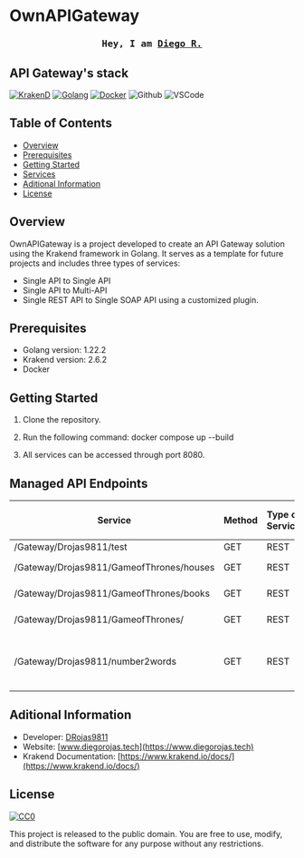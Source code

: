 # OwnAPIGateway
<!-- Intro  -->
<h3 align="center">
        <samp>Hey, I am
                <b><a target="_blank" href="http://www.diegorojas.tech">Diego R.</a></b>
        </samp>
</h3>

## API Gateway's stack
[![KrakenD](https://img.shields.io/badge/KrakenD-0f265c?style=plastic)](https://www.krakend.io/docs/overview/)
[![Golang](https://img.shields.io/badge/golang-00ADD8?logo=Go&logoColor=white&style=plastic)](https://go.dev)
[![Docker](https://img.shields.io/badge/docker-2496ED?logo=docker&logoColor=white&style=plastic)](https://hub.docker.com/layers/devopsfaith/krakend/2.6.2/images/sha256-4dd3cff749206e3f27eb19bc7379e7b146adde2ade56f1f2e70cd4a6a27efbf8?context=explore)
![Github](https://img.shields.io/badge/github-181717?logo=github&logoColor=white&style=plastic)
![VSCode](https://img.shields.io/badge/Visual_Studio-0078d7?logo=visual%20studio&logoColor=white&style=plastic)

## Table of Contents

- [Overview](#overview)
- [Prerequisites](#prerequisites)
- [Getting Started](#getting-started)
- [Services](#services)
- [Aditional Information](#aditional-information)
- [License](#license)



## Overview

OwnAPIGateway is a project developed to create an API Gateway solution using the Krakend framework in Golang. It serves as a template for future projects and includes three types of services:
- Single API to Single API
- Single API to Multi-API
- Single REST API to Single SOAP API using a customized plugin.

## Prerequisites

- Golang version: 1.22.2
- Krakend version: 2.6.2
- Docker

## Getting Started

1. Clone the repository.
2. Run the following command:
docker compose up --build

3. All services can be accessed through port 8080.

## Managed API Endpoints
| Service                                  | Method | Type of Service | Allowed Query Params        | Backend(s)                                                                                | Backend Method(s) | Backend Type of Service(s) | Backend Body(s)                                                                                                                                                                                                                                                      |
|------------------------------------------|--------|-----------------|-----------------------------|-------------------------------------------------------------------------------------------|-------------------|----------------------------|----------------------------------------------------------------------------------------------------------------------------------------------------------------------------------------------------------------------------------------------------------------------|
| /Gateway/Drojas9811/test                 | GET    | REST            | None                        | https://httpbin.org/get                                                                   | GET               | REST                       | None                                                                                                                                                                                                                                                                 |
| /Gateway/Drojas9811/GameofThrones/houses | GET    | REST            | ["name", "region", "words"] | https://www.anapioficeandfire.com/api/houses                                              | GET               | REST                       | None                                                                                                                                                                                                                                                                 |
| /Gateway/Drojas9811/GameofThrones/books  | GET    | REST            | ["country", "name"]         | https://www.anapioficeandfire.com/api/books                                               | GET               | REST                       | None                                                                                                                                                                                                                                                                 |
| /Gateway/Drojas9811/GameofThrones/       | GET    | REST            | ["region", "words"]         | https://www.anapioficeandfire.com/api/books, https://www.anapioficeandfire.com/api/houses | GET, GET          | REST, REST                 | None, None                                                                                                                                                                                                                                                           |
| /Gateway/Drojas9811/number2words         | GET    | REST            | ["number2words"]            | https://www.dataaccess.com/webservicesserver/NumberConversion.wso                         | POST              | SOAP                       | `<?xml version="1.0" encoding="utf-8"?> <soap:Envelope xmlns:soap="http://schemas.xmlsoap.org/soap/envelope/"> <soap:Body> <NumberToWords xmlns="http://www.dataaccess.com/webservicesserver/"> <ubiNum>500</ubiNum> </NumberToWords> </soap:Body> </soap:Envelope>` |


## Aditional Information
- Developer: [DRojas9811](https://github.com/drojas9811)
- Website: [www.diegorojas.tech](https://www.diegorojas.tech)
- Krakend Documentation: [https://www.krakend.io/docs/](https://www.krakend.io/docs/)

## License

[![CC0](https://licensebuttons.net/p/zero/1.0/88x31.png)](https://creativecommons.org/publicdomain/zero/1.0/)

This project is released to the public domain. You are free to use, modify, and distribute the software for any purpose without any restrictions.
